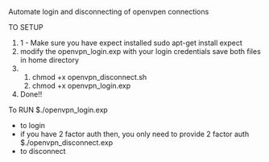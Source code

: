 Automate login and disconnecting of openvpen connections

TO SETUP

<ol>
<li>1 - Make sure you have expect installed 
  sudo apt-get install expect</li>
<li>modify the openvpn_login.exp with your login credentials 
save both files in home directory</li>
<li><ol>
<li>chmod +x openvpn_disconnect.sh
</li>
<li>chmod +x openvpn_login.exp</li>
</ol></li>
<li> Done!! </li>
</ol> 

To RUN
$./openvpn_login.exp 
- to login 
- if you have 2 factor auth then, you only need to provide 2 factor auth 
$./openvpn_disconnect.exp
- to disconnect 

